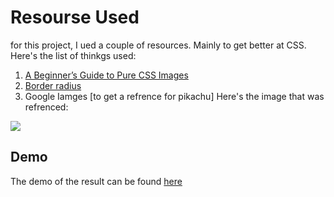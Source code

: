 # Resourse Used
for this project, I ued a couple of resources. Mainly to get better at CSS. Here's the list of thinkgs used:

1. [A Beginner’s Guide to Pure CSS Images](https://medium.com/coding-artist/a-beginners-guide-to-pure-css-images-ef9a5d069dd2)
2. [Border radius](http://border-radius.com/)
3. Google Iamges [to get a refrence for pikachu] Here's the image that was refrenced:

![](http://cdn.shopify.com/s/files/1/1158/9490/products/C000006792-PAR-ZOOM_1730d14d-204b-42f9-b324-cd4815a7f23c_800x.jpg?v=1524565209)

## Demo
The demo of the result can be found [here](https://codepen.io/athoug/pen/OoNEBw)
